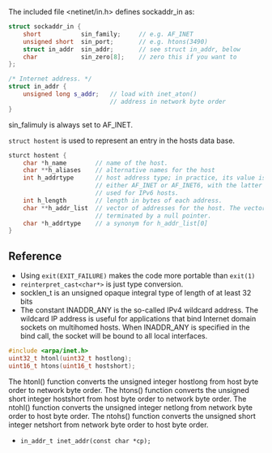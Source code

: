 



The included file <netinet/in.h> defines sockaddr_in as:

```cpp
struct sockaddr_in {
	short			sin_family;		// e.g. AF_INET
	unsigned short	sin_port;		// e.g. htons(3490)
	struct in_addr	sin_addr;		// see struct in_addr, below
	char			sin_zero[8];	// zero this if you want to
};

/* Internet address. */
struct in_addr {
	unsigned long s_addr;	// load with inet_aton()
							// address in network byte order
}
```

sin_falimuly is always set to AF_INET.


`struct hostent` is used to represent an entry in the hosts data base.
```cpp
sturct hostent {
	char *h_name		// name of the host.
	char **h_aliases	// alternative names for the host
	int h_addrtype 		// host address type; in practice, its value is always
						// either AF_INET or AF_INET6, with the latter being
						// used for IPv6 hosts.
	int h_length		// length in bytes of each address.
	char **h_addr_list	// vector of addresses for the host. The vector is 
						// terminated by a null pointer.
	char *h_addrtype 	// a synonym for h_addr_list[0]
}
```

## Reference
* Using `exit(EXIT_FAILURE)` makes the code more portable than `exit(1)`
* `reinterpret_cast<char*>` is just type conversion.
* socklen_t is an unsigned opaque integral type of length of at least 32 bits
* The constant INADDR_ANY is the so-called IPv4 wildcard address. The wildcard IP address is useful for applications that bind Internet domain sockets on multihomed hosts. When INADDR_ANY is specified in the bind call,
       the socket will be bound to all local interfaces. 

```cpp
#include <arpa/inet.h>
uint32_t htonl(uint32_t hostlong);
uint16_t htons(uint16_t hostshort);
```

The htonl() function converts the unsigned integer hostlong from host byte order to network byte order.
The htons() function converts the unsigned short integer hostshort from host byte order to network byte order.
The ntohl() function converts the unsigned integer netlong from network byte order to host byte order.
The ntohs() function converts the unsigned short integer netshort from network byte order to host byte order.

* `in_addr_t inet_addr(const char *cp);`

